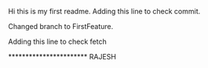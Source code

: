 Hi this is my first readme.
Adding this line to check commit.

Changed branch to FirstFeature.

Adding this line to check fetch

*********************** RAJESH
